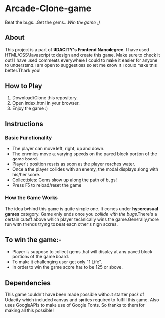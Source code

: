 # Arcade-Clone-game
Beat the bugs...Get the gems..._Win the game ;)_

## About
This project is a part of **UDACITY's Frontend Nanodegree**.
I have used HTML/CSS/Javascript to design and create this game.
Make sure to check it out! 
I have used comments everywhere I could to make it easier for anyone to understand.I am open to suggestions
so let me know if I could make this better.Thank you!

## How to Play
<ol>
  <li>Download/Clone this repository.</li>
  <li>Open index.html in your browser.</li>
  <li>Enjoy the game :)</li>
</ol>

## Instructions
### Basic Functionality
<ul>
  <li>The player can move left, right, up and down. </li>
  <li>The enemies move at varying speeds on the paved block portion of the game board.</li>
  <li>Player's position resets as soon as the player reaches water. </li>
  <li>Once a the player collides with an enemy, the modal displays along with his/her score. </li>
  <li>Collectibles: Gems show up along the path of bugs! </li>
  <li>Press F5 to reload/reset the game. </li>
</ul>

### How the Game Works
The idea behind this game is quite simple one. It comes under **hypercasual games** category. Game only ends once you _collide with the bugs_.There's a certain cutoff above which player technically wins the game.Generally,more fun with friends trying to beat each other's high scores.

To win the game:-
-------------------
<ul>
  <li>Player is suppose to collect gems that will display at any paved block portions of the game board.</li>
  <li>To make it challenging user get only "1 Life".</li>
  <li>In order to win the game score has to be 125 or above.</li>
</ul>

## Dependencies
This game couldn't have been made possible without starter pack of Udacity which included canvas and sprites required to fulfill this game.
Also uses GoogleAPIs to make use of Google Fonts.
So thanks to them for making all this possible!
  
